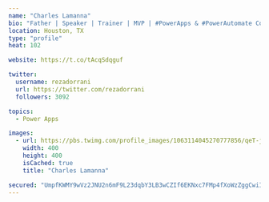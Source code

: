 ```yaml
---
name: "Charles Lamanna"
bio: "Father | Speaker | Trainer | MVP | #PowerApps & #PowerAutomate Community Super User | YouTuber Right-pointing triangle http://youtube.com/c/rezadorrani | Learn - Share - Clockwise rightwards and leftwards open circle arrows"
location: Houston, TX
type: "profile"
heat: 102

website: https://t.co/tAcqSdqguf

twitter:
  username: rezadorrani
  url: https://twitter.com/rezadorrani
  followers: 3092

topics:
  - Power Apps

images:
  - url: https://pbs.twimg.com/profile_images/1063114045270777856/qeT-jpWr_400x400.jpg
    width: 400
    height: 400
    isCached: true
    title: "Charles Lamanna"

secured: "UmpfKWMY9wVz2JNU2n6mF9L23dqbY3LB3wCZIf6EKNxc7FMp4fXoWzZggCwiIQuNKMmqYA7tfCzl9r4uZOZX9x4PGUgtnMyXmz1nyT8/JUe5+hx9SRi+yP/Lv5zcvZcBFsCIz4kla3UibGk9oGD3rA8tAJ69flcgLu0AdP+cDXIuTdsIZje5hsu+Zv4TK4I4lBh+OqVAnnxTwjs6xwhgtRn0COhyRx+4qjkswdmciySBqcGLQM5EDF0jRZ8ZaSiIJ8myAk/d1M5iW4cH7c6PIG3Ho2WJFDo1F/vkYtCAQzXgrKy6+Ogl0HMLICrJwkqTnt4ftVDf1x442jFOMH3CORR0b0YyDwaZ3pnuHMJM+X/Be1aEuHf+Q1Yxqy1sN7Fb92YCGiZwjNhqYlE8VbF/2uw1OoFzT9xSJHmybgHhB8U=;26uy90SWHWNjUqHunRRSEA=="
---
```


